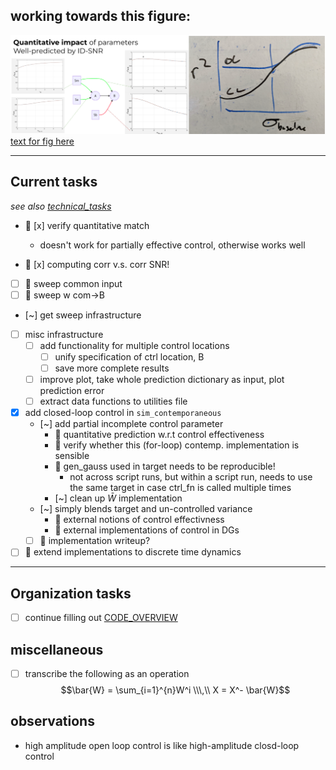 ## working towards this figure:
![](../figures/core_figure_sketches/figvar_sketch.png)
[text for fig here](../section_content/results1_impact_of_intervention.md#fig-var)

---

## Current tasks
*see also [technical_tasks](../sketches_and_notation/planning_big_picture/technical_tasks.md)*
- 🎯 [x] verify quantitative match
  - doesn't work for partially effective control, otherwise works well

- 🎯 [x] computing corr v.s. corr SNR!

- [ ] 🧵 sweep common input
- [ ] 🧵 sweep w com→B
- [~] get sweep infrastructure
- [ ] misc infrastructure
  - [ ] add functionality for multiple control locations
    - [ ] unify specification of ctrl location, B
    - [ ] save more complete results
  - [ ] improve plot, take whole prediction dictionary as input, plot prediction error
  - [ ] extract data functions to utilities file
- [x] add closed-loop control in `sim_contemporaneous`
  - [~] add partial incomplete control parameter
    - 🧵 quantitative prediction w.r.t control effectiveness
    - 🧵 verify whether this (for-loop) contemp. implementation is sensible 
    - 🧵 gen_gauss used in target needs to be reproducible!
      - not across script runs, but within a script run, needs to use the same target in case ctrl_fn is called multiple times
    - [~] clean up $\bar{W}$ implementation
  - [~] simply blends target and un-controlled variance
    - 🧵 external notions of control effectivness 
    - 🧵 external implementations of control in DGs
  - [ ] 🎁 implementation writeup?
- [ ] 🎁 extend implementations to discrete time dynamics
---
## Organization tasks 
- [ ] continue filling out [CODE_OVERVIEW](CODE_OVERVIEW.md)

## miscellaneous
- [ ] transcribe the following as an operation $$\bar{W} = \sum_{i=1}^{n}W^i \\\,\\ X = X^- \bar{W}$$
  
## observations
- high amplitude open loop control is like high-amplitude closd-loop control